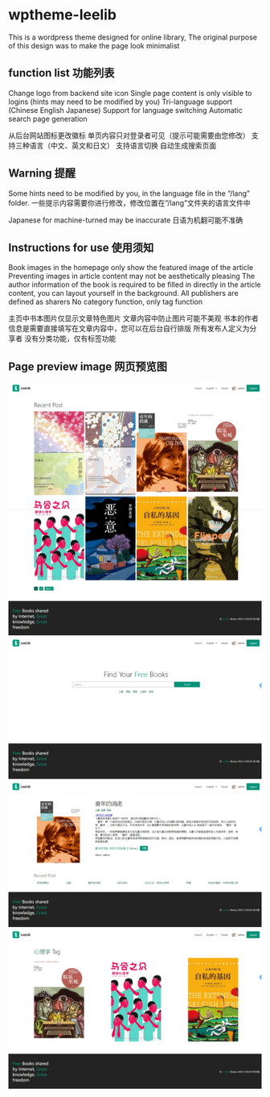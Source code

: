 # wptheme-leelib
This is a wordpress theme designed for online library, The original purpose of this design was to make the page look minimalist

## function list 功能列表
Change logo from backend site icon
Single page content is only visible to logins (hints may need to be modified by you)
Tri-language support (Chinese English Japanese)
Support for language switching
Automatic search page generation

从后台网站图标更改徽标
单页内容只对登录者可见（提示可能需要由您修改）
支持三种语言（中文、英文和日文）
支持语言切换
自动生成搜索页面

## Warning 提醒
Some hints need to be modified by you, in the language file in the “/lang” folder.
一些提示内容需要你进行修改，修改位置在“/lang”文件夹的语言文件中

Japanese for machine-turned may be inaccurate
日语为机翻可能不准确

## Instructions for use 使用须知
Book images in the homepage only show the featured image of the article
Preventing images in article content may not be aesthetically pleasing
The author information of the book is required to be filled in directly in the article content, you can layout yourself in the background.
All publishers are defined as sharers
No category function, only tag function


主页中书本图片仅显示文章特色图片
文章内容中防止图片可能不美观
书本的作者信息是需要直接填写在文章内容中，您可以在后台自行排版
所有发布人定义为分享者
没有分类功能，仅有标签功能

## Page preview image 网页预览图
![image](https://github.com/Daniel-Leestar/wptheme-leelib/blob/main/Preview%20Images/home.jpeg)
![image](https://github.com/Daniel-Leestar/wptheme-leelib/blob/main/Preview%20Images/search.jpeg)
![image](https://github.com/Daniel-Leestar/wptheme-leelib/blob/main/Preview%20Images/single.jpeg)
![image](https://github.com/Daniel-Leestar/wptheme-leelib/blob/main/Preview%20Images/tag.jpeg)
